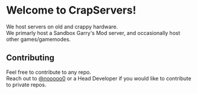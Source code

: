 # Welcome to CrapServers!
We host servers on old and crappy hardware.  
We primarly host a Sandbox Garry's Mod server, and occasionally host other games/gamemodes.
## Contributing
Feel free to contribute to any repo.  
Reach out to [@nooooo0](https://github.com/nooooo0) or a Head Developer if you would like to contribute to private repos.

